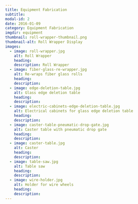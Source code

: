 ```yaml
---
title: Equipment Fabrication
subtitle:
modal-id: 2
date: 2016-01-09
category: Equipment Fabrication
imgdir: equipment
thumbnail: roll-wrapper-thumbnail.png
thumbnail-alt: Roll Wrapper Display
images:
  - image: roll-wrapper.jpg
    alt: Roll Wrapper
    heading:
    description: Roll Wrapper
  - image: fiber-glass-re-wrapper.jpg
    alt: Re-wraps fiber glass rolls
    heading:
    description:
  - image: edge-deletion-table.jpg
    alt: Glass edge deletion table
    heading:
    description:
  - image: electric-cabinets-edge-deletion-table.jpg
    alt: Electrical cabinets for glass edge deletion table
    heading:
    description:
  - image: caster-table-pneumatic-drop-gate.jpg
    alt: Caster table with pneumatic drop gate
    heading:
    description:
  - image: caster-table.jpg
    alt: Caster
    heading:
    description:
  - image: table-saw.jpg
    alt: Table saw
    heading:
    description:
  - image: wire-holder.jpg
    alt: Holder for wire wheels
    heading:
    description:
---
```

